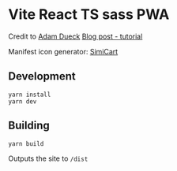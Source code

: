 # Vite React TS sass PWA

<!-- [![Netlify Status](https://api.netlify.com/api/v1/badges/c01eaf1e-2dd9-4cf5-aa66-e131f0eeffed/deploy-status)](https://app.netlify.com/sites/vite-offline-pwa/deploys) -->

Credit to [Adam Dueck](https://github.com/adueck)
[Blog post - tutorial](https://adueck.github.io/blog/caching-everything-for-totally-offline-pwa-vite-react/)

Manifest icon generator: [SimiCart](https://www.simicart.com/manifest-generator.html/)

## Development

```
yarn install
yarn dev
```

## Building

```
yarn build
```

Outputs the site to `/dist`
